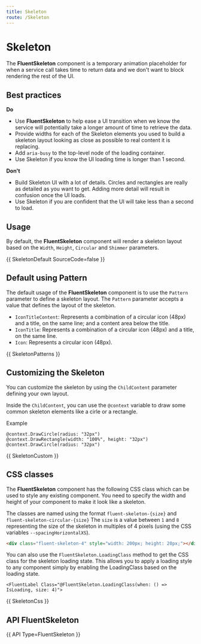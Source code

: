 ```yaml
---
title: Skeleton
route: /Skeleton
---
```


# Skeleton

The **FluentSkeleton** component is a temporary animation placeholder for when a service
call takes time to return data and we don't want to block rendering the rest of the UI.

## Best practices

**Do**
 - Use **FluentSkeleton** to help ease a UI transition when we know the service will potentially take a longer amount of time to retrieve the data.
 - Provide widths for each of the Skeleton elements you used to build a skeleton layout looking as close as possible to real content it is replacing.
 - Add `aria-busy` to the top-level node of the loading container.
 - Use Skeleton if you know the UI loading time is longer than 1 second.

**Don't**
 - Build Skeleton UI with a lot of details. Circles and rectangles are really as detailed as you want to get. Adding more detail will result in confusion once the UI loads.
 - Use Skeleton if you are confident that the UI will take less than a second to load.

## Usage

By default, the **FluentSkeleton** component will render a skeleton layout based on the `Width`, `Height`, `Circular` and `Shimmer` parameters.

{{ SkeletonDefault SourceCode=false }}

## Default using Pattern

The default usage of the **FluentSkeleton** component is to use the `Pattern` parameter to define a skeleton layout.
The `Pattern` parameter accepts a value that defines the layout of the skeleton.

 - `IconTitleContent`: Represents a combination of a circular icon (48px) and a title, on the same line; and a content area below the title.
 - `IconTitle`: Represents a combination of a circular icon (48px) and a title, on the same line.
 - `Icon`: Represents a circular icon (48px).

{{ SkeletonPatterns }}

## Customizing the Skeleton

You can customize the skeleton by using the `ChildContent` parameter defining your own layout.

Inside the `ChildContent`, you can use the `@context` variable to draw some common skeleton elements like a cirle or a rectangle.

Example
```razor
@context.DrawCircle(radius: "32px")
@context.DrawRectangle(width: "100%", height: "32px")
@context.DrawCircle(radius: "32px")
```

{{ SkeletonCustom }}

## CSS classes

The **FluentSkeleton** component has the following CSS class which can be used to style any existing component.
You need to specify the width and height of your component to make it look like a skeleton.

The classes are named using the format `fluent-skeleton-{size}` and `fluent-skeleton-circular-{size}`
The `size` is a value between `1` and `8` representing the size of the skeleton in multiples of 4 pixels (using the CSS variables `--spacingHorizontalXS`).

```html
<div class="fluent-skeleton-4" style="width: 200px; height: 20px;"></div>
```

You can also use the `FluentSkeleton.LoadingClass` method to get the CSS class for the skeleton loading state.
This allows you to apply a loading style to any component simply by enabling the LoadingClass based on the loading state.

```razor
<FluentLabel Class="@FluentSkeleton.LoadingClass(when: () => IsLoading, size: 4)">
```

{{ SkeletonCss }}

## API FluentSkeleton

{{ API Type=FluentSkeleton }}
